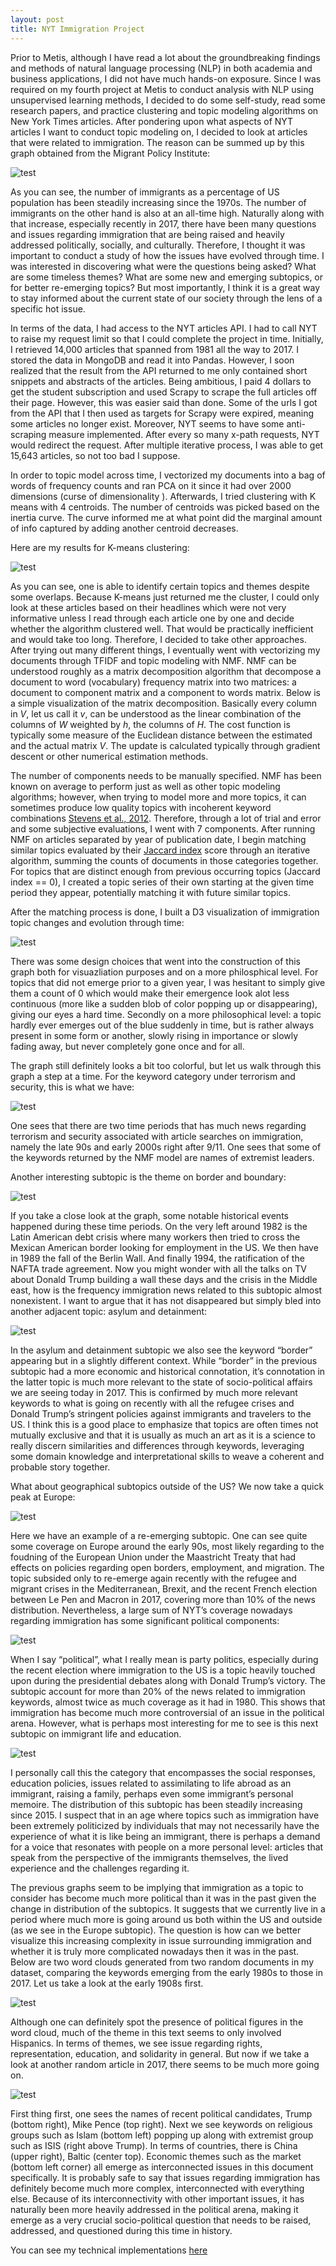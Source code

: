 ```yaml
---
layout: post
title: NYT Immigration Project
---
```


Prior to Metis, although I have read a lot about the groundbreaking findings and methods of natural language processing (NLP) in both academia and business applications, I did not have much hands-on exposure. Since I was required on my fourth project at Metis to conduct analysis with NLP using unsupervised learning methods, I decided to do some self-study, read some research papers, and practice clustering and topic modeling algorithms on New York Times articles. After pondering upon what aspects of NYT articles I want to conduct topic modeling on, I decided to look at articles that were related to immigration. The reason can be summed up by this graph obtained from the Migrant Policy Institute:  

![test](https://github.com/willtseng12/willtseng12.github.io/raw/master/images/blog4_images/migrant_policy_institute.png)

As you can see, the number of immigrants as a percentage of US population has been steadily increasing since the 1970s. The number of immigrants on the other hand is also at an all-time high. Naturally along with that increase, especially recently in 2017, there have been many questions and issues regarding immigration that are being raised and heavily addressed politically, socially, and culturally. Therefore, I thought it was important to conduct a study of how the issues have evolved through time. I was interested in discovering what were the questions being asked? What are some timeless themes? What are some new and emerging subtopics, or for better re-emerging topics? But most importantly, I think it is a great way to stay informed about the current state of our society through the lens of a specific hot issue.  

In terms of the data, I had access to the NYT articles API. I had to call NYT to raise my request limit so that I could complete the project in time. Initially, I retrieved 14,000 articles that spanned from 1981 all the way to 2017.  I stored the data in MongoDB and read it into Pandas. However, I soon realized that the result from the API returned to me only contained short snippets and abstracts of the articles. Being ambitious, I paid 4 dollars to get the student subscription and used Scrapy to scrape the full articles off their page. However, this was easier said than done. Some of the urls I got from the API that I then used as targets for Scrapy were expired, meaning some articles no longer exist. Moreover, NYT seems to have some anti-scraping measure implemented. After every so many x-path requests, NYT would redirect the request. After multiple iterative process, I was able to get 15,643 articles, so not too bad I suppose.  

In order to topic model across time, I vectorized my documents into a bag of words of frequency counts and ran PCA on it since it had over 2000 dimensions (curse of dimensionality <link>). Afterwards, I tried clustering with K means with 4 centroids. The number of centroids was picked based on the inertia curve. The curve informed me at what point did the marginal amount of info captured by adding another centroid decreases.  

Here are my results for K-means clustering:  

![test](https://github.com/willtseng12/willtseng12.github.io/raw/master/images/blog4_images/topic_distr.png)

As you can see, one is able to identify certain topics and themes despite some overlaps. Because K-means just returned me the cluster, I could only look at these articles based on their headlines which were not very informative unless I read through each article one by one and decide whether the algorithm clustered well. That would be practically inefficient and would take too long. Therefore, I decided to take other approaches. After trying out many different things, I eventually went with vectorizing my documents through TFIDF and topic modeling with NMF. NMF can be understood roughly as a matrix decomposition algorithm that decompose a document to word (vocabulary) frequency matrix into two matrices: a document to component matrix and a component to words matrix. Below is a simple visualization of the matrix decomposition. Basically every column in $V$, let us call it $v$, can be understood as the linear combination of the columns of $W$ weighted by $h$, the columns of $H$. The cost function is typically some measure of the Euclidean distance between the estimated and the actual matrix $V$. The update is calculated typically through gradient descent or other numerical estimation methods.  

<matrix png>

The number of components needs to be manually specified. NMF has been known on average to perform just as well as other topic modeling algorithms; however, when trying to model more and more topics, it can sometimes produce low quality topics with incoherent keyword combinations [Stevens et al., 2012](http://aclweb.org/anthology/D/D12/D12-1087.pdf). Therefore, through a lot of trial and error and some subjective evaluations, I went with 7 components. After running NMF on articles separated by year of publication date, I begin matching similar topics evaluated by their [Jaccard index](https://en.wikipedia.org/wiki/Jaccard_index) score through an iterative algorithm, summing the counts of documents in those categories together. For topics that are distinct enough from previous occurring topics (Jaccard index == 0), I created a topic series of their own starting at the given time period they appear, potentially matching it with future similar topics.  

After the matching process is done, I built a D3 visualization of immigration topic changes and evolution through time:  

![test](https://github.com/willtseng12/willtseng12.github.io/raw/master/images/blog4_images/topic_distr.png)

There was some design choices that went into the construction of this graph both for visuazliation purposes and on a more philosphical level. For topics that did not emerge prior to a given year, I was hesitant to simply give them a count of 0 which would make their emergence look alot less continuous (more like a sudden blob of color popping up or disappearing), giving our eyes a hard time. Secondly on a more philosophical level: a topic hardly ever emerges out of the blue suddenly in time, but is rather always present in some form or another, slowly rising in importance or slowly fading away, but never completely gone once and for all.

The graph still definitely looks a bit too colorful, but let us walk through this graph a step at a time. 
For the keyword category under terrorism and security, this is what we have:   

![test](https://github.com/willtseng12/willtseng12.github.io/raw/master/images/blog4_images/terror.png)  

One sees that there are two time periods that has much news regarding terrorism and security associated with article searches on immigration, namely the late 90s and early 2000s right after 9/11. One sees that some of the keywords returned by the NMF model are names of extremist leaders.  

Another interesting subtopic is the theme on border and boundary:   
  
![test](https://github.com/willtseng12/willtseng12.github.io/raw/master/images/blog4_images/border.png)

If you take a close look at the graph, some notable historical events happened during these time periods. On the very left around 1982 is the Latin American debt crisis where many workers then tried to cross the Mexican American border looking for employment in the US. We then have in 1989 the fall of the Berlin Wall. And finally 1994, the ratification of the NAFTA trade agreement. Now you might wonder with all the talks on TV about Donald Trump building a wall these days and the crisis in the Middle east, how is the frequency immigration news related to this subtopic almost nonexistent. I want to argue that it has not disappeared but simply bled into another adjacent topic: asylum and detainment:   

![test](https://github.com/willtseng12/willtseng12.github.io/raw/master/images/blog4_images/detainment.png)

In the asylum and detainment subtopic we also see the keyword “border” appearing but in a slightly different context. While “border” in the previous subtopic had a more economic and historical connotation, it’s connotation in the latter topic is much more relevant to the state of socio-political affairs we are seeing today in 2017. This is confirmed by much more relevant keywords to what is going on recently with all the refugee crises and Donald Trump’s stringent policies against immigrants and travelers to the US. I think this is a good place to emphasize that topics are often times not mutually exclusive and that it is usually as much an art as it is a science to really discern similarities and differences through keywords, leveraging some domain knowledge and interpretational skills to weave a coherent and probable story together.  

What about geographical subtopics outside of the US? We now take a quick peak at Europe:   

![test](https://github.com/willtseng12/willtseng12.github.io/raw/master/images/blog4_images/foreign.png)

Here we have an example of a re-emerging subtopic. One can see quite some coverage on Europe around the early 90s, most likely regarding to the foudning of the European Union under the Maastricht Treaty that had effects on policies regarding open borders, employment, and migration. The topic subsided only to re-emerge again recently with the refugee and migrant crises in the Mediterranean, Brexit, and the recent French election between Le Pen and Macron in 2017, covering more than 10% of the news distribution. Nevertheless, a large sum of NYT’s coverage nowadays regarding immigration has some significant political components:  

![test](https://github.com/willtseng12/willtseng12.github.io/raw/master/images/blog4_images/political.png)

When I say “political”, what I really mean is party politics, especially during the recent election where immigration to the US is a topic heavily touched upon during the presidential debates along with Donald Trump’s victory. The subtopic account for more than 20% of the news related to immigration keywords, almost twice as much coverage as it had in 1980. This shows that immigration has become much more controversial of an issue in the political arena. However, what is perhaps most interesting for me to see is this next subtopic on immigrant life and education.  

![test](https://github.com/willtseng12/willtseng12.github.io/raw/master/images/blog4_images/social_response.png)


I personally call this the category that encompasses the social responses, education policies, issues related to assimilating to life abroad as an immigrant, raising a family, perhaps even some immigrant’s personal memoire. The distribution of this subtopic has been steadily increasing since 2015. I suspect that in an age where topics such as immigration have been extremely politicized by individuals that may not necessarily have the experience of what it is like being an immigrant, there is perhaps a demand for a voice that resonates with people on a more personal level: articles that speak from the perspective of the immigrants themselves, the lived experience and the challenges regarding it.  

The previous graphs seem to be implying that immigration as a topic to consider has become much more political than it was in the past given the change in distribution of the subtopics. It suggests that we currently live in a period where much more is going around us both within the US and outside (as we see in the Europe subtopic). The question is how can we better visualize this increasing complexity in issue surrounding immigration and whether it is truly more complicated nowadays then it was in the past. Below are two word clouds generated from two random documents in my dataset, comparing the keywords emerging from the early 1980s to those in 2017. Let us take a look at the early 1908s first.  
  
![test](https://github.com/willtseng12/willtseng12.github.io/raw/master/images/blog4_images/1980_wc.png)

Although one can definitely spot the presence of political figures in the word cloud, much of the theme in this text seems to only involved Hispanics. In terms of themes, we see issue regarding rights, representation, education, and solidarity in general. But now if we take a look at another random article in 2017, there seems to be much more going on.  
  
![test](https://github.com/willtseng12/willtseng12.github.io/raw/master/images/blog4_images/2017_wc.png)

First thing first, one sees the names of recent political candidates, Trump (bottom right), Mike Pence (top right). Next we see keywords on religious groups such as Islam (bottom left) popping up along with extremist group such as ISIS (right above Trump). In terms of countries, there is China (upper right), Baltic (center top). Economic themes such as the market (bottom left corner) all emerge as interconnected issues in this document specifically. It is probably safe to say that issues regarding immigration has definitely become much more complex, interconnected with everything else. Because of its interconnectivity with other important issues, it has naturally been more heavily addressed in the political arena, making it emerge as a very crucial socio-political question that needs to be raised, addressed, and questioned during this time in history.  

You can see my technical implementations [here]()

